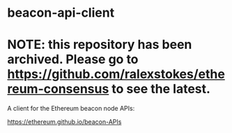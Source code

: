 # beacon-api-client

# NOTE: this repository has been archived. Please go to https://github.com/ralexstokes/ethereum-consensus to see the latest.

A client for the Ethereum beacon node APIs:

https://ethereum.github.io/beacon-APIs
